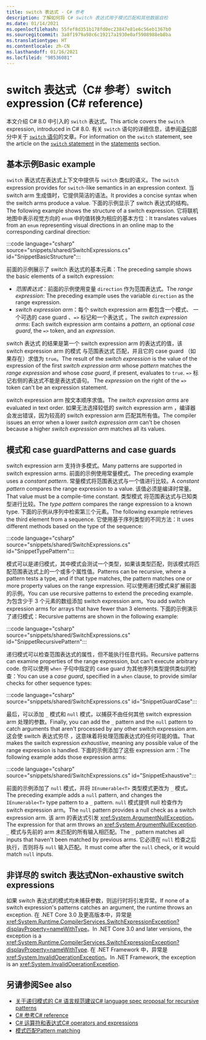 ```yaml
---
title: switch 表达式 - C# 参考
description: 了解如何将 C# switch 表达式用于模式匹配和其他数据自检
ms.date: 01/14/2021
ms.openlocfilehash: 55fef8d351b178fd0ec23847e81e6c56eb1367b0
ms.sourcegitcommit: 3a8f1979a98c6c19217a1930e0af5908988eb8ba
ms.translationtype: HT
ms.contentlocale: zh-CN
ms.lasthandoff: 01/16/2021
ms.locfileid: "98536081"
---
```

# <a name="switch-expression-c-reference"></a><span data-ttu-id="d1410-103">switch 表达式（C# 参考）</span><span class="sxs-lookup"><span data-stu-id="d1410-103">switch expression (C# reference)</span></span>

<span data-ttu-id="d1410-104">本文介绍 C# 8.0 中引入的 `switch` 表达式。</span><span class="sxs-lookup"><span data-stu-id="d1410-104">This article covers the `switch` expression, introduced in C# 8.0.</span></span> <span data-ttu-id="d1410-105">有关 `switch` 语句的详细信息，请参阅[语句](../keywords/index.md)部分中关于 [`switch` 语句](../keywords/switch.md)的文章。</span><span class="sxs-lookup"><span data-stu-id="d1410-105">For information on the `switch` statement, see the article on the [`switch` statement](../keywords/switch.md) in the [statements](../keywords/index.md) section.</span></span>

## <a name="basic-example"></a><span data-ttu-id="d1410-106">基本示例</span><span class="sxs-lookup"><span data-stu-id="d1410-106">Basic example</span></span>

<span data-ttu-id="d1410-107">`switch` 表达式在表达式上下文中提供与 `switch` 类似的语义。</span><span class="sxs-lookup"><span data-stu-id="d1410-107">The `switch` expression provides for `switch`-like semantics in an expression context.</span></span> <span data-ttu-id="d1410-108">当 switch arm 生成值时，它提供简洁的语法。</span><span class="sxs-lookup"><span data-stu-id="d1410-108">It provides a concise syntax when the switch arms produce a value.</span></span> <span data-ttu-id="d1410-109">下面的示例显示了 switch 表达式的结构。</span><span class="sxs-lookup"><span data-stu-id="d1410-109">The following example shows the structure of a switch expression.</span></span> <span data-ttu-id="d1410-110">它将联机地图中表示视觉方向的 `enum` 中的值转换为相应的基本方位：</span><span class="sxs-lookup"><span data-stu-id="d1410-110">It translates values from an `enum` representing visual directions in an online map to the corresponding cardinal direction:</span></span>

:::code language="csharp" source="snippets/shared/SwitchExpressions.cs" id="SnippetBasicStructure":::

<span data-ttu-id="d1410-111">前面的示例展示了 switch 表达式的基本元素：</span><span class="sxs-lookup"><span data-stu-id="d1410-111">The preceding sample shows the basic elements of a switch expression:</span></span>

- <span data-ttu-id="d1410-112">*范围表达式*：前面的示例使用变量 `direction` 作为范围表达式。</span><span class="sxs-lookup"><span data-stu-id="d1410-112">The *range expression*: The preceding example uses the variable `direction` as the range expression.</span></span>
- <span data-ttu-id="d1410-113">*switch expression arm*：每个 switch expression arm 都包含一个模式、  一个可选的 case guard  、`=>` 标记和一个表达式  。</span><span class="sxs-lookup"><span data-stu-id="d1410-113">The *switch expression arms*: Each switch expression arm contains a *pattern*, an optional *case guard*, the `=>` token, and an *expression*.</span></span>

<span data-ttu-id="d1410-114">switch 表达式  的结果是第一个 switch expression arm  的表达式的值，该 switch expression arm 的模式  与范围表达式  匹配，并且它的 case guard  （如果存在）求值为 `true`。</span><span class="sxs-lookup"><span data-stu-id="d1410-114">The result of the *switch expression* is the value of the expression of the first *switch expression arm* whose *pattern* matches the *range expression* and whose *case guard*, if present, evaluates to `true`.</span></span> <span data-ttu-id="d1410-115">`=>` 标记右侧的表达式不能是表达式语句。 </span><span class="sxs-lookup"><span data-stu-id="d1410-115">The *expression* on the right of the `=>` token can't be an expression statement.</span></span>

<span data-ttu-id="d1410-116">switch expression arm  按文本顺序求值。</span><span class="sxs-lookup"><span data-stu-id="d1410-116">The *switch expression arms* are evaluated in text order.</span></span> <span data-ttu-id="d1410-117">如果无法选择较低的 switch expression arm  ，编译器会发出错误，因为较高的 switch expression arm  匹配其所有值。</span><span class="sxs-lookup"><span data-stu-id="d1410-117">The compiler issues an error when a lower *switch expression arm* can't be chosen because a higher *switch expression arm* matches all its values.</span></span>

## <a name="patterns-and-case-guards"></a><span data-ttu-id="d1410-118">模式和 case guard</span><span class="sxs-lookup"><span data-stu-id="d1410-118">Patterns and case guards</span></span>

<span data-ttu-id="d1410-119">switch expression arm 支持许多模式。</span><span class="sxs-lookup"><span data-stu-id="d1410-119">Many patterns are supported in switch expression arms.</span></span> <span data-ttu-id="d1410-120">前面的示例使用常量模式。</span><span class="sxs-lookup"><span data-stu-id="d1410-120">The preceding example uses a *constant pattern*.</span></span> <span data-ttu-id="d1410-121">常量模式将范围表达式与一个值进行比较。</span><span class="sxs-lookup"><span data-stu-id="d1410-121">A *constant pattern* compares the range expression to a value.</span></span> <span data-ttu-id="d1410-122">该值必须是编译时常量。</span><span class="sxs-lookup"><span data-stu-id="d1410-122">That value must be a compile-time constant.</span></span> <span data-ttu-id="d1410-123">类型模式  将范围表达式与已知类型进行比较。</span><span class="sxs-lookup"><span data-stu-id="d1410-123">The *type pattern* compares the range expression to a known type.</span></span> <span data-ttu-id="d1410-124">下面的示例从序列中检索第三个元素。</span><span class="sxs-lookup"><span data-stu-id="d1410-124">The following example retrieves the third element from a sequence.</span></span> <span data-ttu-id="d1410-125">它使用基于序列类型的不同方法：</span><span class="sxs-lookup"><span data-stu-id="d1410-125">It uses different methods based on the type of the sequence:</span></span>

:::code language="csharp" source="snippets/shared/SwitchExpressions.cs" id="SnippetTypePattern":::

<span data-ttu-id="d1410-126">模式可以是递归模式，其中模式会测试一个类型，如果该类型匹配，则该模式将匹配范围表达式上的一个或多个属性值。</span><span class="sxs-lookup"><span data-stu-id="d1410-126">Patterns can be recursive, where a pattern tests a type, and if that type matches, the pattern matches one or more property values on the range expression.</span></span> <span data-ttu-id="d1410-127">可以使用递归模式来扩展前面的示例。</span><span class="sxs-lookup"><span data-stu-id="d1410-127">You can use recursive patterns to extend the preceding example.</span></span> <span data-ttu-id="d1410-128">为包含少于 3 个元素的数组添加 switch expression arm。</span><span class="sxs-lookup"><span data-stu-id="d1410-128">You add switch expression arms for arrays that have fewer than 3 elements.</span></span> <span data-ttu-id="d1410-129">下面的示例演示了递归模式：</span><span class="sxs-lookup"><span data-stu-id="d1410-129">Recursive patterns are shown in the following example:</span></span>

:::code language="csharp" source="snippets/shared/SwitchExpressions.cs" id="SnippetRecursivePattern":::

<span data-ttu-id="d1410-130">递归模式可以检查范围表达式的属性，但不能执行任意代码。</span><span class="sxs-lookup"><span data-stu-id="d1410-130">Recursive patterns can examine properties of the range expression, but can't execute arbitrary code.</span></span> <span data-ttu-id="d1410-131">你可以使用 `when` 子句中指定的 case guard  为其他序列类型提供类似的检查：</span><span class="sxs-lookup"><span data-stu-id="d1410-131">You can use a *case guard*, specified in a `when` clause, to provide similar checks for other sequence types:</span></span>

:::code language="csharp" source="snippets/shared/SwitchExpressions.cs" id="SnippetGuardCase":::

<span data-ttu-id="d1410-132">最后，可以添加 `_` 模式和 `null` 模式，以捕获不由任何其他 switch expression arm 处理的参数。</span><span class="sxs-lookup"><span data-stu-id="d1410-132">Finally, you can add the `_` pattern and the `null` pattern to catch arguments that aren't processed by any other switch expression arm.</span></span> <span data-ttu-id="d1410-133">这会使 switch 表达式穷尽  ，这意味着将处理范围表达式的任何可能的值。</span><span class="sxs-lookup"><span data-stu-id="d1410-133">That makes the switch expression *exhaustive*, meaning any possible value of the range expression is handled.</span></span> <span data-ttu-id="d1410-134">下面的示例添加了这些 expression arm：</span><span class="sxs-lookup"><span data-stu-id="d1410-134">The following example adds those expression arms:</span></span>

:::code language="csharp" source="snippets/shared/SwitchExpressions.cs" id="SnippetExhaustive":::

<span data-ttu-id="d1410-135">前面的示例添加了 `null` 模式，并将 `IEnumerable<T>` 类型模式更改为 `_` 模式。</span><span class="sxs-lookup"><span data-stu-id="d1410-135">The preceding example adds a `null` pattern, and changes the `IEnumerable<T>` type pattern to a `_` pattern.</span></span> <span data-ttu-id="d1410-136">`null` 模式提供 null 检查作为 switch expression arm。</span><span class="sxs-lookup"><span data-stu-id="d1410-136">The `null` pattern provides a null check as a switch expression arm.</span></span> <span data-ttu-id="d1410-137">该 arm 的表达式引发 <xref:System.ArgumentNullException>。</span><span class="sxs-lookup"><span data-stu-id="d1410-137">The expression for that arm throws an <xref:System.ArgumentNullException>.</span></span> <span data-ttu-id="d1410-138">`_` 模式与先前的 arm 未匹配的所有输入相匹配。</span><span class="sxs-lookup"><span data-stu-id="d1410-138">The `_` pattern matches all inputs that haven't been matched by previous arms.</span></span> <span data-ttu-id="d1410-139">它必须在 `null` 检查之后执行，否则将与 `null` 输入匹配。</span><span class="sxs-lookup"><span data-stu-id="d1410-139">It must come after the `null` check, or it would match `null` inputs.</span></span>

## <a name="non-exhaustive-switch-expressions"></a><span data-ttu-id="d1410-140">非详尽的 switch 表达式</span><span class="sxs-lookup"><span data-stu-id="d1410-140">Non-exhaustive switch expressions</span></span>

<span data-ttu-id="d1410-141">如果 switch 表达式的模式均未捕获参数，则运行时将引发异常。</span><span class="sxs-lookup"><span data-stu-id="d1410-141">If none of a switch expression's patterns catches an argument, the runtime throws an exception.</span></span> <span data-ttu-id="d1410-142">在 .NET Core 3.0 及更高版本中，异常是 <xref:System.Runtime.CompilerServices.SwitchExpressionException?displayProperty=nameWithType>。</span><span class="sxs-lookup"><span data-stu-id="d1410-142">In .NET Core 3.0 and later versions, the exception is a <xref:System.Runtime.CompilerServices.SwitchExpressionException?displayProperty=nameWithType>.</span></span> <span data-ttu-id="d1410-143">在 .NET Framework 中，异常是 <xref:System.InvalidOperationException>。</span><span class="sxs-lookup"><span data-stu-id="d1410-143">In .NET Framework, the exception is an <xref:System.InvalidOperationException>.</span></span>

## <a name="see-also"></a><span data-ttu-id="d1410-144">另请参阅</span><span class="sxs-lookup"><span data-stu-id="d1410-144">See also</span></span>

- [<span data-ttu-id="d1410-145">关于递归模式的 C# 语言规范建议</span><span class="sxs-lookup"><span data-stu-id="d1410-145">C# language spec proposal for recursive patterns</span></span>](~/_csharplang/proposals/csharp-8.0/patterns.md#switch-expression)
- [<span data-ttu-id="d1410-146">C# 参考</span><span class="sxs-lookup"><span data-stu-id="d1410-146">C# reference</span></span>](../index.md)
- [<span data-ttu-id="d1410-147">C# 运算符和表达式</span><span class="sxs-lookup"><span data-stu-id="d1410-147">C# operators and expressions</span></span>](index.md)
- [<span data-ttu-id="d1410-148">模式匹配</span><span class="sxs-lookup"><span data-stu-id="d1410-148">Pattern matching</span></span>](../../pattern-matching.md)
